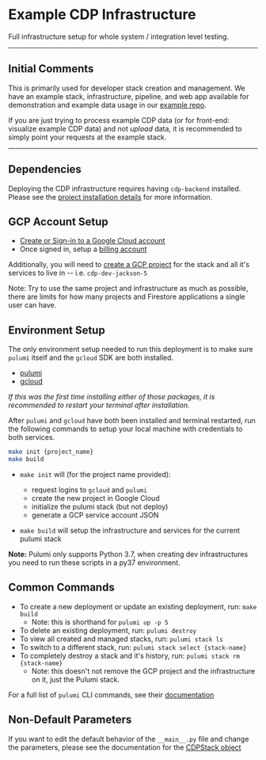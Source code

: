 # Example CDP Infrastructure

Full infrastructure setup for whole system / integration level testing.

---

## Initial Comments

This is primarily used for developer stack creation and management.
We have an example stack, infrastructure, pipeline, and web app available for
demonstration and example data usage in our
[example repo](https://github.com/CouncilDataProject/example).

If you are just trying to process example CDP data (or for front-end: visualize example
CDP data) and not _upload_ data, it is recommended to simply point your requests at the
example stack.

---

## Dependencies

Deploying the CDP infrastructure requires having `cdp-backend` installed. Please see the
[project installation details](https://github.com/CouncilDataProject/cdp-backend#installation)
for more information.

## GCP Account Setup

-   [Create or Sign-in to a Google Cloud account](https://console.cloud.google.com/)
-   Once signed in, setup a [billing account](https://console.cloud.google.com/billing)

Additionally, you will need to
[create a GCP project](https://console.cloud.google.com/projectselector2/home/dashboard)
for the stack and all it's services to live in -- i.e. `cdp-dev-jackson-5`

Note: Try to use the same project and infrastructure as much as possible, there are
limits for how many projects and Firestore applications a single user can have.

## Environment Setup

The only environment setup needed to run this deployment is to make sure `pulumi` itself
and the `gcloud` SDK are both installed.

-   [pulumi](https://www.pulumi.com/docs/get-started/install/)
-   [gcloud](https://cloud.google.com/sdk/install)

_If this was the first time installing either of those packages, it is recommended to
restart your terminal after installation._

After `pulumi` and `gcloud` have both been installed and terminal restarted, run the
following commands to setup your local machine with credentials to both services.

```bash
make init {project_name}
make build
```

-   `make init` will (for the project name provided):

    -   request logins to `gcloud` and `pulumi`
    -   create the new project in Google Cloud
    -   initialize the pulumi stack (but not deploy)
    -   generate a GCP service account JSON

-   `make build` will setup the infrastructure and services for the current pulumi stack

**Note:** Pulumi only supports Python 3.7, when creating dev infrastructures you
need to run these scripts in a py37 environment.

## Common Commands

-   To create a new deployment or update an existing deployment, run: `make build`
    -   Note: this is shorthand for `pulumi up -p 5`
-   To delete an existing deployment, run: `pulumi destroy`
-   To view all created and managed stacks, run: `pulumi stack ls`
-   To switch to a different stack, run: `pulumi stack select {stack-name}`
-   To completely destroy a stack and it's history, run: `pulumi stack rm {stack-name}`
    -   Note: this doesn't not remove the GCP project and the infrastructure on it, just
        the Pulumi stack.

For a full list of `pulumi` CLI commands, see their
[documentation](https://www.pulumi.com/docs/reference/cli/)

## Non-Default Parameters

If you want to edit the default behavior of the `__main__.py` file and change the
parameters, please see the documentation for the
[CDPStack object](https://councildataproject.github.io/cdp-backend/cdp_backend.infrastructure.html#module-cdp_backend.infrastructure.cdp_stack)
